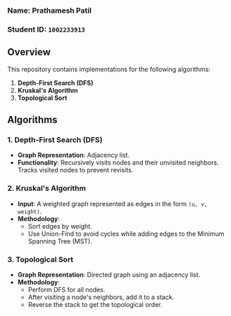 ### Name: Prathamesh Patil  
### Student ID: `1002233913`

## Overview
This repository contains implementations for the following algorithms:
1. **Depth-First Search (DFS)**
2. **Kruskal's Algorithm**
3. **Topological Sort**


## Algorithms

### 1. Depth-First Search (DFS)
- **Graph Representation**: Adjacency list.
- **Functionality**: Recursively visits nodes and their unvisited neighbors. Tracks visited nodes to prevent revisits.

### 2. Kruskal's Algorithm
- **Input**: A weighted graph represented as edges in the form `(u, v, weight)`.
- **Methodology**:
  - Sort edges by weight.
  - Use Union-Find to avoid cycles while adding edges to the Minimum Spanning Tree (MST).

### 3. Topological Sort
- **Graph Representation**: Directed graph using an adjacency list.
- **Methodology**:
  - Perform DFS for all nodes.
  - After visiting a node's neighbors, add it to a stack.
  - Reverse the stack to get the topological order.

